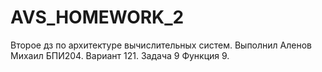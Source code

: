 # AVS_HOMEWORK_2
Второе дз по архитектуре вычислительных систем. Выполнил Аленов Михаил БПИ204. Вариант 121. Задача 9 Функция 9.
